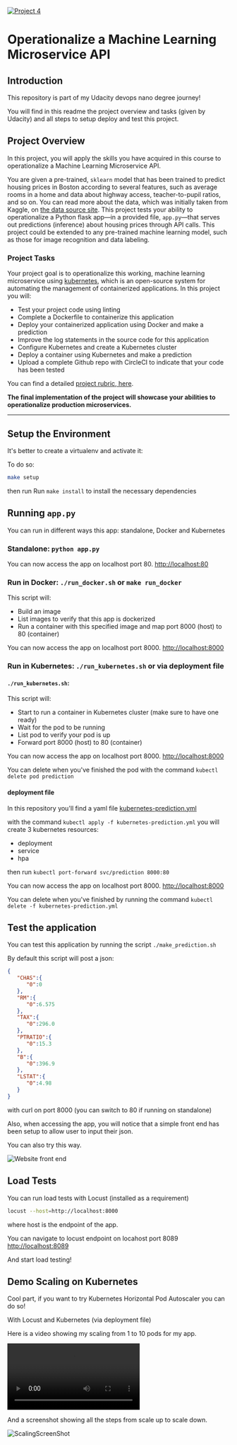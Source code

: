 [![Project 4](https://circleci.com/gh/Adriks976/udacity-Project4.svg?style=shield)](https://app.circleci.com/pipelines/github/Adriks976/udacity-Project4)

# Operationalize a Machine Learning Microservice API

## Introduction

This repository is part of my Udacity devops nano degree journey!

You will find in this readme the project overview and tasks (given by Udacity) and all steps to setup deploy and test this project.

## Project Overview

In this project, you will apply the skills you have acquired in this course to operationalize a Machine Learning Microservice API. 

You are given a pre-trained, `sklearn` model that has been trained to predict housing prices in Boston according to several features, such as average rooms in a home and data about highway access, teacher-to-pupil ratios, and so on. You can read more about the data, which was initially taken from Kaggle, on [the data source site](https://www.kaggle.com/c/boston-housing). This project tests your ability to operationalize a Python flask app—in a provided file, `app.py`—that serves out predictions (inference) about housing prices through API calls. This project could be extended to any pre-trained machine learning model, such as those for image recognition and data labeling.

### Project Tasks

Your project goal is to operationalize this working, machine learning microservice using [kubernetes](https://kubernetes.io/), which is an open-source system for automating the management of containerized applications. In this project you will:
* Test your project code using linting
* Complete a Dockerfile to containerize this application
* Deploy your containerized application using Docker and make a prediction
* Improve the log statements in the source code for this application
* Configure Kubernetes and create a Kubernetes cluster
* Deploy a container using Kubernetes and make a prediction
* Upload a complete Github repo with CircleCI to indicate that your code has been tested

You can find a detailed [project rubric, here](https://review.udacity.com/#!/rubrics/2576/view).

**The final implementation of the project will showcase your abilities to operationalize production microservices.**

---

## Setup the Environment

It's better to create a virtualenv and activate it:

To do so:

```bash
make setup
```

then run Run `make install` to install the necessary dependencies

## Running `app.py`

You can run in different ways this app: standalone, Docker and Kubernetes

### Standalone:  `python app.py`

You can now access the app on localhost port 80. [http://localhost:80](http://localhost:80)

### Run in Docker:  `./run_docker.sh` or `make run_docker`

This script will:
- Build an image
- List images to verify that this app is dockerized
- Run a container with this specified image and map port 8000 (host) to 80 (container)

You can now access the app on localhost port 8000. [http://localhost:8000](http://localhost:8000)

### Run in Kubernetes:  `./run_kubernetes.sh` or via deployment file

#### `./run_kubernetes.sh`: 

This script will:
- Start to run a container in Kubernetes cluster (make sure to have one ready)
- Wait for the pod to be running
- List pod to verify your pod is up
- Forward port 8000 (host) to 80 (container)

You can now access the app on localhost port 8000. [http://localhost:8000](http://localhost:8000)

You can delete when you've finished the pod with the command `kubectl delete pod prediction`

#### deployment file

In this repository you'll find a yaml file [kubernetes-prediction.yml](kubernetes-prediction.yml)

with the command `kubectl apply -f kubernetes-prediction.yml` you will create 3 kubernetes resources:

- deployment
- service
- hpa

then run `kubectl port-forward svc/prediction 8000:80`

You can now access the app on localhost port 8000. [http://localhost:8000](http://localhost:8000)

You can delete when you've finished by running the command `kubectl delete -f kubernetes-prediction.yml`

## Test the application

You can test this application by running the script `./make_prediction.sh`

By default this script will post a json:

```json
{  
   "CHAS":{  
      "0":0
   },
   "RM":{  
      "0":6.575
   },
   "TAX":{  
      "0":296.0
   },
   "PTRATIO":{  
      "0":15.3
   },
   "B":{  
      "0":396.9
   },
   "LSTAT":{  
      "0":4.98
   }
}
```

with curl on port 8000 (you can switch to 80 if running on standalone)

Also, when accessing the app, you will notice that a simple front end has been setup to allow user to input their json.

You can also try this way.

![Website front end](demos/frontend.jpg)

## Load Tests

You can run load tests with Locust (installed as a requirement)

```bash
locust --host=http://localhost:8000
```

where host is the endpoint of the app.

You can navigate to locust endpoint on locahost port 8089 [http://localhost:8089](http://localhost:8089)

And start load testing!

## Demo Scaling on Kubernetes

Cool part, if you want to try Kubernetes Horizontal Pod Autoscaler you can do so!

With Locust and Kubernetes (via deployment file)

Here is a video showing my scaling from 1 to 10 pods for my app.

![ScalingVideo](demos/kubescaling.mp4)

And a screenshot showing all the steps from scale up to scale down.

![ScalingScreenShot](demos/HPA-all.jpg)